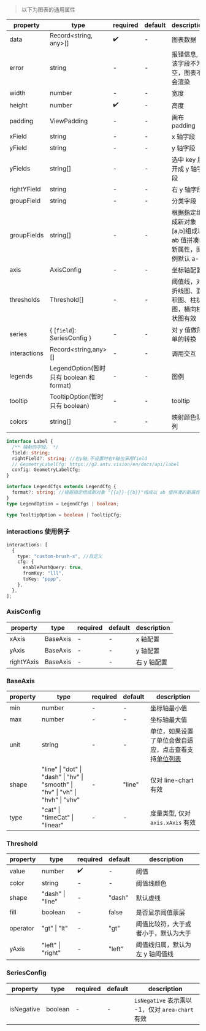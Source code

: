 > 以下为图表的通用属性

| property     | type                                     | required | default | description                                                    |
| ------------ | ---------------------------------------- | -------- | ------- | -------------------------------------------------------------- |
| data         | Record<string, any>[]                    | ✔️       | -       | 图表数据                                                       |
| error        | string                                   | -        | -       | 报错信息, 若该字段不为空，图表不会渲染                         |
| width        | number                                   | -        | -       | 宽度                                                           |
| height       | number                                   | ✔️       | -       | 高度                                                           |
| padding      | ViewPadding                              | -        | -       | 画布 padding                                                   |
| xField       | string                                   | -        | -       | x 轴字段                                                       |
| yField       | string                                   | -        | -       | y 轴字段                                                       |
| yFields      | string[]                                 | -        | -       | 选中 key 展开成 y 轴字段                                       |
| rightYField  | string                                   | -        | -       | 右 y 轴字段                                                    |
| groupField   | string                                   | -        | -       | 分类字段                                                       |
| groupFields  | string[]                                 | -        | -       | 根据指定组成新对象 [a,b]组成以 ab 值拼凑的新属性，图例默认 a-b |
| axis         | AxisConfig                               | -        | -       | 坐标轴配置                                                     |
| thresholds   | Threshold[]                              | -        | -       | 阈值线，对折线图、面积图、柱状图，横向柱状图有效               |
| series       | { [`field`]: SeriesConfig }              | -        | -       | 对 y 值做简单的转换                                            |
| interactions | Record<string,any>[]                     | -        | -       | 调用交互                                                       |
| legends      | LegendOption(暂时只有 boolean 和 format) | -        | -       | 图例                                                           |
| tooltip      | TooltipOption(暂时只有 boolean)          | -        | -       | tooltip                                                        |
| colors       | string[]                                 | -        | -       | 映射颜色队列                                                   |

```typescript
interface Label {
  /** 映射的字段。 */
  field: string;
  rightField?: string; //右y轴,不设置时右Y轴也采用field
  // GeometryLabelCfg: https://g2.antv.vision/en/docs/api/label
  config: GeometryLabelCfg;
}

interface LegendCfgs extends LegendCfg {
  format?: string; //根据指定组成新对象 "{{a}}-{{b}}"组成以 ab 值拼凑的新属性
}
type LegendOption = LegendCfgs | boolean;

type TooltipOption = boolean | TooltipCfg;
```

### interactions 使用例子

```typescript
interactions: [
  {
    type: "custom-brush-x", //自定义
    cfg: {
      enablePushQuery: true,
      fromKey: "lll",
      toKey: "pppp",
    },
  },
];
```

### AxisConfig

| property   | type     | required | default | description |
| ---------- | -------- | -------- | ------- | ----------- |
| xAxis      | BaseAxis | -        | -       | x 轴配置    |
| yAxis      | BaseAxis | -        | -       | y 轴配置    |
| rightYAxis | BaseAxis | -        | -       | 右 y 轴配置 |

### BaseAxis

| property | type                                                                            | required | default | description                                            |
| -------- | ------------------------------------------------------------------------------- | -------- | ------- | ------------------------------------------------------ |
| min      | number                                                                          | -        | -       | 坐标轴最小值                                           |
| max      | number                                                                          | -        | -       | 坐标轴最大值                                           |
| unit     | string                                                                          | -        | -       | 单位，如果设置了单位会做自适应，点击查看支持[单位列表] |
| shape    | "line" \| "dot" \| "dash" \| "hv" \| "smooth" \| "hv" \| "vh" \| "hvh" \| "vhv" | -        | "line"  | 仅对 line-chart 有效                                   |
| type     | "cat" \| "timeCat" \| "linear"                                                  | -        | -       | 度量类型, 仅对 `axis.xAxis` 有效                       |

### Threshold

| property | type              | required | default | description                          |
| -------- | ----------------- | -------- | ------- | ------------------------------------ |
| value    | number            | ✔️       | -       | 阈值                                 |
| color    | string            | -        | -       | 阈值线颜色                           |
| shape    | "dash" \| "line"  | -        | "dash"  | 默认虚线                             |
| fill     | boolean           | -        | false   | 是否显示阈值蒙层                     |
| operator | "gt" \| "lt"      | -        | "gt"    | 阈值比较符，大于或者小于，默认为大于 |
| yAxis    | "left" \| "right" | -        | "left"  | 阈值线归属，默认为左 y 轴阈值线      |

### SeriesConfig

| property   | type    | required | default | description                                      |
| ---------- | ------- | -------- | ------- | ------------------------------------------------ |
| isNegative | boolean | -        | -       | `isNegative` 表示乘以 -1，仅对 `area-chart` 有效 |

[单位列表]: http://docs.developers.easyops.cn/docs/brick-next/units

